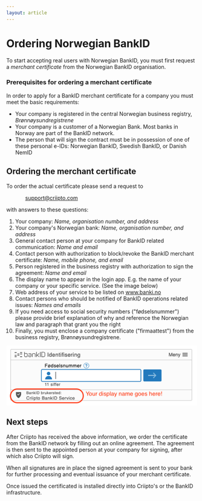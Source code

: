 ```yaml
---
layout: article
---
```

# Ordering Norwegian BankID

To start accepting real users with Norwegian BankID, you must first request a _merchant certificate_ from the Norwegian BankID organisation.

### Prerequisites for ordering a merchant certificate

In order to apply for a BankID merchant certificate for a company you must meet the basic requirements:

- Your company is registered in the central Norwegian business registry, _Brønnøysundregistrene_
- Your company is a customer of a Norwegian Bank. Most banks in Norway are part of the BankID network.
- The person that will sign the contract must be in possession of one of these personal e-IDs: Norwegian BankID, Swedish BankID, or Danish NemID

## Ordering the merchant certificate

To order the actual certificate please send a request to 

<p style="text-indent: 50px"><a href="mailto:support@criipto.com?subject=NO BankID for ...">support@criipto.com</a></p>

with answers to these questions:

1. Your company: _Name, organisation number, and address_
2. Your company's Norwegian bank: _Name, organisation number, and address_
3. General contact person at your company for BankID related communication: _Name and email_
4. Contact person with authorization to block/revoke the BankID merchant certificate: _Name, mobile phone, and email_
5. Person registered in the business registry with authorization to sign the agreement: _Name and email_
6. The display name to appear in the login app. E.g. the name of your company or your specific service. (See the image below)
7. Web address of your service to be listed on www.banki.no
8. Contact persons who should be notified of BankID operations related issues: _Names and emails_
9. If you need access to social security numbers ("fødselsnummer") please provide brief explanation of why and reference the Norwegian law and paragraph that grant you the right
10. Finally, you must enclose a company certificate ("firmaattest") from the business registry, Brønnøysundregistrene.

![BankID login](/images/no-bankid-central.png)

## Next steps

After Criipto has received the above information, we order the certificate from the BankID network by filling out an online agreement. The agreement is then sent to the appointed person at your company for signing, after which also Criipto will sign. 

When all signatures are in place the signed agreement is sent to your bank for further processing and eventual issuance of your merchant certificate. 

Once issued the certificated is installed directly into Criipto's or the BankID infrastructure.

